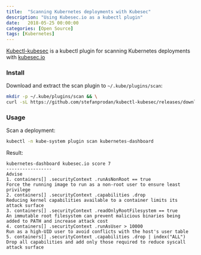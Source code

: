 ```yaml
---
title:  "Scanning Kubernetes deployments with Kubesec"
description: "Using Kubesec.io as a kubectl plugin"
date:   2018-05-25 00:00:00
categories: [Open Source]
tags: [Kubernetes]
---
```



[Kubectl-kubesec](https://github.com/stefanprodan/kubectl-kubesec) is a kubectl plugin for scanning Kubernetes deployments with [kubesec.io](https://kubesec.io)

### Install

Download and extract the scan plugin to `~/.kube/plugins/scan`:

```bash
mkdir -p ~/.kube/plugins/scan && \
curl -sL https://github.com/stefanprodan/kubectl-kubesec/releases/download/0.1.0/kubectl-kubesec_0.1.0_`uname -s`_amd64.tar.gz | tar xzvf - -C ~/.kube/plugins/scan
```

### Usage

Scan a deployment:

```bash
kubectl -n kube-system plugin scan kubernetes-dashboard
```

Result:

```
kubernetes-dashboard kubesec.io score 7
-----------------
Advise
1. containers[] .securityContext .runAsNonRoot == true
Force the running image to run as a non-root user to ensure least privilege
2. containers[] .securityContext .capabilities .drop
Reducing kernel capabilities available to a container limits its attack surface
3. containers[] .securityContext .readOnlyRootFilesystem == true
An immutable root filesystem can prevent malicious binaries being added to PATH and increase attack cost
4. containers[] .securityContext .runAsUser > 10000
Run as a high-UID user to avoid conflicts with the host's user table
5. containers[] .securityContext .capabilities .drop | index("ALL")
Drop all capabilities and add only those required to reduce syscall attack surface
```
